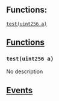 

## Functions:
[`test(uint256 a)`](#UUIDTest-test-uint256-)


## <u>Functions</u>

### `test(uint256 a)`
No description

## <u>Events</u>
